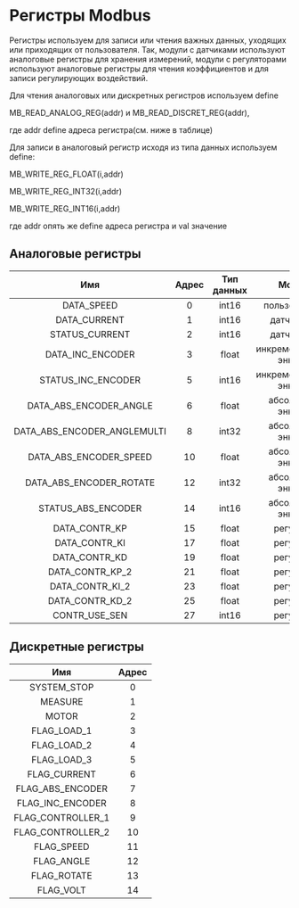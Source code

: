 # Регистры Modbus

 Регистры используем для записи или чтения важных данных, уходящих или приходящих от пользователя. Так, модули с датчиками используют аналоговые регистры для хранения измерений, модули с регуляторами используют аналоговые регистры для чтения коэффициентов и для записи регулирующих воздействий.   

 Для чтения аналоговых или дискретных регистров используем define
 
 MB_READ_ANALOG_REG(addr) и MB_READ_DISCRET_REG(addr),
 
 где addr define адреса регистра(см. ниже в таблице)


 Для записи в аналоговый регистр исходя из типа данных используем define:
 
  MB_WRITE_REG_FLOAT(i,addr)
  
  MB_WRITE_REG_INT32(i,addr)
  
  MB_WRITE_REG_INT16(i,addr)
  
  где addr опять же define адреса регистра и val значение

## Аналоговые регистры

|    Имя 				  | Адрес | Тип данных | Модуль  |
|:----------------------------------------------:|:--------:|:--------------:|:-----------:|
| DATA_SPEED			  |  0  	|    int16	| пользователь?		|
| DATA_CURRENT			  |  1	|    int16	| датчик тока		|
| STATUS_CURRENT	 	  |  2	|    int16	| датчик тока		|
| DATA_INC_ENCODER		  |  3	|    float	|инкрементальный энкодер|
| STATUS_INC_ENCODER		  |  5	|    int16	|инкрементальный энкодер|	
|  DATA_ABS_ENCODER_ANGLE	  |  6	|    float	|абсолютный энкодер	|
|  DATA_ABS_ENCODER_ANGLEMULTI	  |  8	|    int32	|абсолютный энкодер	|
|  DATA_ABS_ENCODER_SPEED	  |  10	|    float	|абсолютный энкодер	|
|  DATA_ABS_ENCODER_ROTATE	  |  12	|    int32	|абсолютный энкодер	|
|  STATUS_ABS_ENCODER		  |  14	|    int16	|абсолютный энкодер	|
|  DATA_CONTR_KP	  	                    |  15	|    float	|регулятор		|
|  DATA_CONTR_KI			  |  17	|    float	|регулятор		|
|  DATA_CONTR_KD		  |  19	|    float	|регулятор		|
|  DATA_CONTR_KP_2		  |  21	|    float	|регулятор		|
|  DATA_CONTR_KI_2		  |  23	|    float	|регулятор		|
|  DATA_CONTR_KD_2		  |  25	|    float	|регулятор		|
|  CONTR_USE_SEN		  |  27	|    int16	|регулятор		|

## Дискретные регистры

|    Имя 				  | Адрес |
|:----------------------------------------------:|:--------:|
| SYSTEM_STOP			|  0  	|
| MEASURE			|  1	|
| MOTOR				|  2	|
| FLAG_LOAD_1			|  3	|
|  FLAG_LOAD_2			|  4	|	
|  FLAG_LOAD_3			|  5	|
| FLAG_CURRENT			|  6	|
|  FLAG_ABS_ENCODER			|  7	|	
|  FLAG_INC_ENCODER			|  8	|
|  FLAG_CONTROLLER_1		|  9	|
|  FLAG_CONTROLLER_2		|  10	|
|  FLAG_SPEED			|  11	|
|  FLAG_ANGLE		|  12	| 
|  FLAG_ROTATE  	                  |  13	|
|  FLAG_VOLT  	                  |  14	|

